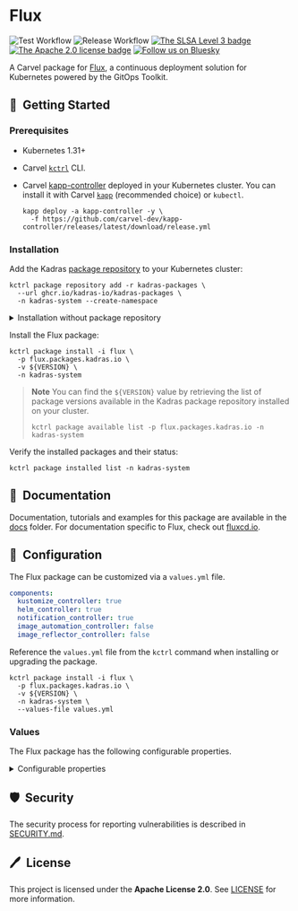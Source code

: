 # Flux

![Test Workflow](https://github.com/kadras-io/package-for-flux/actions/workflows/test.yml/badge.svg)
![Release Workflow](https://github.com/kadras-io/package-for-flux/actions/workflows/release.yml/badge.svg)
[![The SLSA Level 3 badge](https://slsa.dev/images/gh-badge-level3.svg)](https://slsa.dev/spec/v1.0/levels)
[![The Apache 2.0 license badge](https://img.shields.io/badge/License-Apache_2.0-blue.svg)](https://opensource.org/licenses/Apache-2.0)
[![Follow us on Bluesky](https://img.shields.io/static/v1?label=Bluesky&message=Follow&color=1DA1F2)](https://bsky.app/profile/kadras.bsky.social)

A Carvel package for [Flux](https://fluxcd.io), a continuous deployment solution for Kubernetes powered by the GitOps Toolkit.

## 🚀&nbsp; Getting Started

### Prerequisites

* Kubernetes 1.31+
* Carvel [`kctrl`](https://carvel.dev/kapp-controller/docs/latest/install/#installing-kapp-controller-cli-kctrl) CLI.
* Carvel [kapp-controller](https://carvel.dev/kapp-controller) deployed in your Kubernetes cluster. You can install it with Carvel [`kapp`](https://carvel.dev/kapp/docs/latest/install) (recommended choice) or `kubectl`.

  ```shell
  kapp deploy -a kapp-controller -y \
    -f https://github.com/carvel-dev/kapp-controller/releases/latest/download/release.yml
  ```

### Installation

Add the Kadras [package repository](https://github.com/kadras-io/kadras-packages) to your Kubernetes cluster:

  ```shell
  kctrl package repository add -r kadras-packages \
    --url ghcr.io/kadras-io/kadras-packages \
    -n kadras-system --create-namespace
  ```

<details><summary>Installation without package repository</summary>
The recommended way of installing the Flux package is via the Kadras <a href="https://github.com/kadras-io/kadras-packages">package repository</a>. If you prefer not using the repository, you can add the package definition directly using <a href="https://carvel.dev/kapp/docs/latest/install"><code>kapp</code></a> or <code>kubectl</code>.

  ```shell
  kubectl create namespace kadras-system
  kapp deploy -a flux-package -n kadras-system -y \
    -f https://github.com/kadras-io/package-for-flux/releases/latest/download/metadata.yml \
    -f https://github.com/kadras-io/package-for-flux/releases/latest/download/package.yml
  ```
</details>

Install the Flux package:

  ```shell
  kctrl package install -i flux \
    -p flux.packages.kadras.io \
    -v ${VERSION} \
    -n kadras-system
  ```

> **Note**
> You can find the `${VERSION}` value by retrieving the list of package versions available in the Kadras package repository installed on your cluster.
> 
>   ```shell
>   kctrl package available list -p flux.packages.kadras.io -n kadras-system
>   ```

Verify the installed packages and their status:

  ```shell
  kctrl package installed list -n kadras-system
  ```

## 📙&nbsp; Documentation

Documentation, tutorials and examples for this package are available in the [docs](docs) folder.
For documentation specific to Flux, check out [fluxcd.io](https://fluxcd.io/docs).

## 🎯&nbsp; Configuration

The Flux package can be customized via a `values.yml` file.

  ```yaml
  components:
    kustomize_controller: true
    helm_controller: true
    notification_controller: true
    image_automation_controller: false
    image_reflector_controller: false
  ```

Reference the `values.yml` file from the `kctrl` command when installing or upgrading the package.

  ```shell
  kctrl package install -i flux \
    -p flux.packages.kadras.io \
    -v ${VERSION} \
    -n kadras-system \
    --values-file values.yml
  ```

### Values

The Flux package has the following configurable properties.

<details><summary>Configurable properties</summary>

| Config | Default | Description |
|-------|-------------------|-------------|
| `optional_components.kustomize_controller` | `true` | Whether to deploy the Kustomize Controller. |
| `optional_components.helm_controller` | `false` | Whether to deploy the Helm Controller. |
| `optional_components.notification_controller` | `false` | Whether to deploy the Notification Controller. |
| `optional_components.image_automation_controller` | `false` | Whether to deploy the Image Automation Controller. |
| `optional_components.image_reflector_controller` | `false` | Whether to deploy the Image Reflector Controller. |
| `policies.include` | `false` | Whether to include the out-of-the-box Kyverno policies to validate and secure the package installation. |

Settings for logging.

| Config | Default | Description |
|-------|-------------------|-------------|
| `logging.level` | `info` | Log verbosity level. Options: `trace`, `debug`, `info`, `error`. |
| `logging.encoding` | `json` | Log encoding format. Options: `console`, `json`. |

Settings for the corporate proxy.

| Config | Default | Description |
|-------|-------------------|-------------|
| `proxy.https_proxy` | `""` | The HTTPS proxy to use for network traffic. |
| `proxy.http_proxy` | `""` | The HTTP proxy to use for network traffic. |
| `proxy.no_proxy` | `""` | A comma-separated list of hostnames, IP addresses, or IP ranges in CIDR format that should not use the proxy. |

</details>

## 🛡️&nbsp; Security

The security process for reporting vulnerabilities is described in [SECURITY.md](SECURITY.md).

## 🖊️&nbsp; License

This project is licensed under the **Apache License 2.0**. See [LICENSE](LICENSE) for more information.
